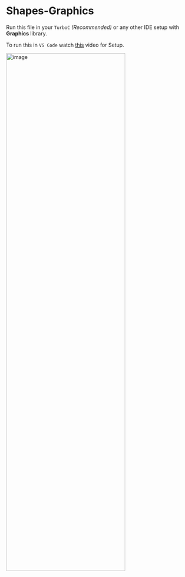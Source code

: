 # Shapes-Graphics

Run this file in your ```TurboC``` *(Recommended)* or any other IDE setup with **Graphics** library.

To run this in ```VS Code``` watch [this](https://youtu.be/FHhP7wcX5uQ?si=BOhKWrVuhlsStRTH) video for Setup.



<img src="https://github.com/vrushabhgawas14/Shapes-Graphics/assets/126388189/8e13cb4b-a36d-471e-a9bf-b29288093581" style="width:80%;height:60%" alt="image">
